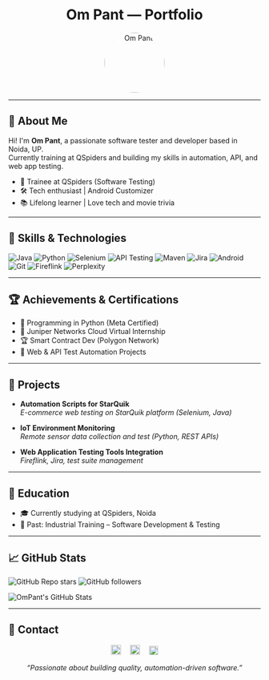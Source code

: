<!-- Om Pant — Portfolio inspired README.md -->

<h1 align="center">Om Pant — Portfolio</h1>
<p align="center">
  <img src="https://avatars.githubusercontent.com/u/69330741?v=4" width="120" style="border-radius:50%" alt="Om Pant"/>
</p>

---

## 👤 About Me

Hi! I'm **Om Pant**, a passionate software tester and developer based in Noida, UP.  
Currently training at QSpiders and building my skills in automation, API, and web app testing.

- 💼 Trainee at QSpiders (Software Testing)
- 🛠️ Tech enthusiast | Android Customizer
- 📚 Lifelong learner | Love tech and movie trivia

---

## 🚀 Skills & Technologies

<!-- Colorful Skill Badges -->
![Java](https://img.shields.io/badge/Java-ED8B00?style=for-the-badge&logo=java&logoColor=white)
![Python](https://img.shields.io/badge/Python-3776AB?style=for-the-badge&logo=python&logoColor=white)
![Selenium](https://img.shields.io/badge/Selenium-43B02A?style=for-the-badge&logo=selenium&logoColor=white)
![API Testing](https://img.shields.io/badge/API%20Testing-6DB33F?style=for-the-badge)
![Maven](https://img.shields.io/badge/Maven-C71A36?style=for-the-badge&logo=apachemaven&logoColor=white)
![Jira](https://img.shields.io/badge/Jira-0052CC?style=for-the-badge&logo=jira&logoColor=white)
![Android](https://img.shields.io/badge/Android-3DDC84?style=for-the-badge&logo=android&logoColor=white)
![Git](https://img.shields.io/badge/Git-F05032?style=for-the-badge&logo=git&logoColor=white)
![Fireflink](https://img.shields.io/badge/Fireflink-ffb300?style=for-the-badge)
![Perplexity](https://img.shields.io/badge/Perplexity-000000?style=for-the-badge)

---

## 🏆 Achievements & Certifications

- 🏅 Programming in Python (Meta Certified)
- 📄 Juniper Networks Cloud Virtual Internship
- 🏆 Smart Contract Dev (Polygon Network)
- 🔎 Web & API Test Automation Projects

---

## 📂 Projects

- **Automation Scripts for StarQuik**  
  _E-commerce web testing on StarQuik platform (Selenium, Java)_

- **IoT Environment Monitoring**  
  _Remote sensor data collection and test (Python, REST APIs)_

- **Web Application Testing Tools Integration**  
  _Fireflink, Jira, test suite management_

---

## 📘 Education

- 🎓 Currently studying at QSpiders, Noida
- 🏫 Past: Industrial Training – Software Development & Testing

---

## 📈 GitHub Stats

<!-- Replace `your-github-username` with your real username -->
![GitHub Repo stars](https://img.shields.io/github/stars/your-github-username/your-repo-name?style=social)
![GitHub followers](https://img.shields.io/github/followers/your-github-username?style=social)

![OmPant's GitHub Stats](https://github-readme-stats.vercel.app/api?username=your-github-username&show_icons=true&theme=radical)

---

## 📌 Contact

<p align="center">
  <a href="mailto:ompant624@gmail.com" style="text-decoration:none;margin-right:14px;">
    <img alt="Gmail" src="https://upload.wikimedia.org/wikipedia/commons/4/4e/Gmail_Icon.svg" height="20" />
  </a>
  <a href="https://www.linkedin.com/in/theompant" style="text-decoration:none;margin-right:14px;">
    <img alt="LinkedIn" src="https://upload.wikimedia.org/wikipedia/commons/8/81/LinkedIn_icon.svg" height="20" />
  </a>
  <a href="https://YOUR_PORTFOLIO_LINK" style="text-decoration:none;">
    <img alt="Vercel" src="https://upload.wikimedia.org/wikipedia/commons/5/5e/Vercel_logo_black.svg" height="18" />
  </a>
</p>


<p align="center"><em>“Passionate about building quality, automation-driven software.”</em></p>
